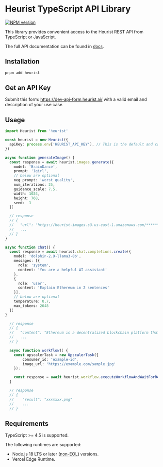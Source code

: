 # Heurist TypeScript API Library

[![NPM version](https://img.shields.io/npm/v/heurist.svg)](https://npmjs.org/package/heurist)

This library provides convenient access to the Heurist REST API from TypeScript or JavaScript.

The full API documentation can be found in [docs](https://sdk.heurist.ai/).

## Installation

```sh
pnpm add heurist
```

## Get an API Key

Submit this form: https://dev-api-form.heurist.ai/ with a valid email and description of your use case.

## Usage

```ts
import Heurist from 'heurist'

const heurist = new Heurist({
  apiKey: process.env['HEURIST_API_KEY'], // This is the default and can be omitted
})

async function generateImage() {
  const response = await heurist.images.generate({
    model: 'BrainDance',
    prompt: '1girl',
    // below are optional
    neg_prompt: 'worst quality',
    num_iterations: 25,
    guidance_scale: 7.5,
    width: 1024,
    height: 768,
    seed: -1
  })

  // response
  // {
  //   "url": "https://heurist-images.s3.us-east-1.amazonaws.com/**********.png"
  //   ...
  // }
}

async function chat() {
  const response = await heurist.chat.completions.create({
    model: 'dolphin-2.9-llama3-8b',
    messages: [{
      role: 'system',
      content: 'You are a helpful AI assistant'
    },
    {
      role: 'user',
      content: 'Explain Ethereum in 2 sentences'
    }],
    // below are optional
    temperature: 0.7,
    max_tokens: 2048
  })
}

  // response
  // {
  //   "content": "Ethereum is a decentralized blockchain platform that enables developers to build and deploy smart contracts. It allows users to exchange value and perform transactions without the need for intermediaries like banks or financial institutions."
  //   ...
  // }

  async function workflow() {
    const upscalerTask = new UpscalerTask({
        consumer_id: 'example-id',
        image_url: 'https://example.com/sample.jpg'
    });

    const response = await heurist.workflow.executeWorkflowAndWaitForResult(upscalerTask);
  }

  // response
  // {
  //    "result": "xxxxxxx.png"
  //    ...
  // }

```

## Requirements

TypeScript >= 4.5 is supported.

The following runtimes are supported:

- Node.js 18 LTS or later ([non-EOL](https://endoflife.date/nodejs)) versions.
- Vercel Edge Runtime.
